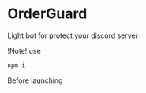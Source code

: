 # OrderGuard
Light bot for protect your discord server 

!Note!
use 
```cmd
npm i
```
Before launching 
